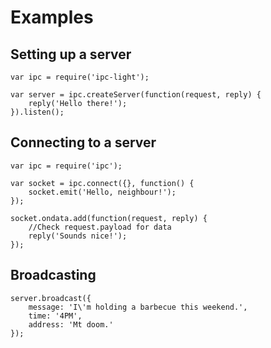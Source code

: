 # Examples

## Setting up a server

    var ipc = require('ipc-light');

    var server = ipc.createServer(function(request, reply) {
    	reply('Hello there!');
    }).listen();


## Connecting to a server

    var ipc = require('ipc');

    var socket = ipc.connect({}, function() {
    	socket.emit('Hello, neighbour!');
    });

    socket.ondata.add(function(request, reply) {
    	//Check request.payload for data
    	reply('Sounds nice!');
    });


## Broadcasting

    server.broadcast({
    	message: 'I\'m holding a barbecue this weekend.',
    	time: '4PM',
    	address: 'Mt doom.'
    });